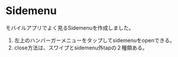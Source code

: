 # Sidemenu

モバイルアプリでよく見るSidemenuを作成しました。

1. 左上のハンバーガーメニューをタップしてsidemenuをopenできる。
2. close方法は、スワイプとsidemenu外tapの２種類ある。
